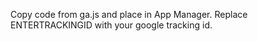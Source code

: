 Copy code from ga.js and place in App Manager.
Replace ENTERTRACKINGID with your google tracking id.